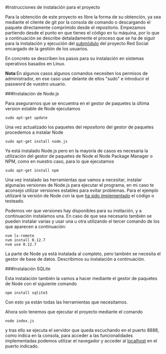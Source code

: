 #Instrucciones de instalación para el proyecto

Para la obtención de este proyecto es libre la forma de su obtención, ya sea mediante el cliente de git por la consola de comando o descargando el paquete directamente comprimido desde el repositorio.
Empezamos partiendo desde el punto en que tienes el código en tu máquina, por lo que a continuación se describe detaladamente el proceso que se ha de siguir para la instalación y ejecución del [submódulo](https://github.com/alcasla/ProyectoCloudComputing/blob/master/README.md) del proyecto Red Social encargado de la gestión de los usuarios.

En concreto se describen los pasos para su instalación en sistemas operativos basados en Linux.

**Nota**:En algunos casos algunos comandos necesiten los permisos de administrador, en ese caso usar delante de ellos "sudo" e introducir el password de vuestro usuario.

###Instalación de Node.js

Para asegurarnos que se encuentra en el gestor de paquetes la última version estable de Node ejecutamos

`sudo apt-get update`

Una vez actualizado los paquetes del repositorio del gestor de paquetes procedemos a instalar Node

`sudo apt-get install node.js`

Ya está instalado Node.js pero en la mayoría de casos es necesaria la utilización del gestor de paquetes de Node el Node Package Manager o NPM, como en nuestro caso, para lo que ejecutamos

`sudo apt-get install npm`

Una vez instalado las herramientas que vamos a necesitar, instalar alguna/as versiones de Node.js para ejecutar el programa, en mi caso te aconsejo utilizar versiones estables para evitar problemas. Para el ejemplo utilizaré la versión de Node con la que [ha sido implementado](https://travis-ci.org/alcasla/ProyectoCloudComputing) el código o testeado.

Podemos ver que versiones hay disponibles para su instlación, y a continuación instalamos una. En caso de que sea necesario también se pueden instalar varias y usar una u otra utilizando el tercer comando de los que aparecen a continuación:

```
nvm ls-remote
nvm install 0.12.7
nvm use 0.12.7
```

La parte de Node ya está instalada al completo, pero también se necesita el gestor de base de datos. Describimos su instalación a continuación.

###Instalación SQLite

Esta instalación también la vamos a hacer mediante el gestor de paquetes de Node con el siguiente comando

`npm install sqlite3`

Con esto ya están todas las herramientas que necesitamos.


Ahora solo tenemos que ejecutar el proyecto mediante el comando

`node index.js`

y tras ello se ejecuta el servidor que queda escuchando en el puerto 8888, como indica en la consola, para acceder a las funcionalidades implementadas podemos utilizar el navegador y acceder al [localhost](http://localhost:8888/) en el puerto indicado.